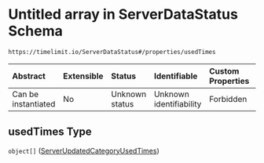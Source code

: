 # Untitled array in ServerDataStatus Schema

```txt
https://timelimit.io/ServerDataStatus#/properties/usedTimes
```



| Abstract            | Extensible | Status         | Identifiable            | Custom Properties | Additional Properties | Access Restrictions | Defined In                                                                            |
| :------------------ | :--------- | :------------- | :---------------------- | :---------------- | :-------------------- | :------------------ | :------------------------------------------------------------------------------------ |
| Can be instantiated | No         | Unknown status | Unknown identifiability | Forbidden         | Allowed               | none                | [ServerDataStatus.schema.json\*](ServerDataStatus.schema.json "open original schema") |

## usedTimes Type

`object[]` ([ServerUpdatedCategoryUsedTimes](serverdatastatus-definitions-serverupdatedcategoryusedtimes.md))
